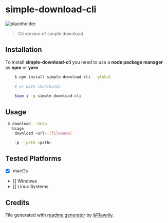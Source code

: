 # simple-download-cli

![placeholder][img_url]
> Cli version of simple download.

## Installation
To install **simple-download-cli** you need 
to use a **node package manager** as **npm** 
or **yarn**

```bash
    $ npm install simple-download-cli --global
    
    # or with shorthands
    
    $npm i -g simple-download-cli 
```

## Usage
```bash
 $ download --help
   Usage
    download <url> [filename]

    -p --path <path>
```

## Tested Platforms
  - [x] macOs
  - [] Windows
  - [] Linux Systems
  
## Credits
File generated with [readme generator](https://rawnly.com/readme_generator) by [@Rawnly](https://rawnly.com).

[img_url]: https://placehold.it/1920x1080?text=simple-download-cli+Screenshot
